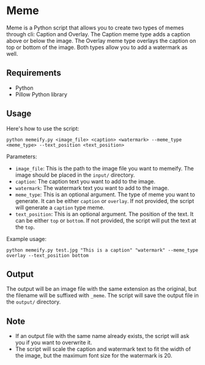 # Meme

Meme is a Python script that allows you to create two types of memes through cli: Caption and Overlay. The Caption meme type adds a caption above or below the image. The Overlay meme type overlays the caption on top or bottom of the image. Both types allow you to add a watermark as well.

## Requirements
- Python
- Pillow Python library

## Usage

Here's how to use the script:

```python memeify.py <image_file> <caption> <watermark> --meme_type <meme_type> --text_position <text_position>```


Parameters:

- `image_file`: This is the path to the image file you want to memeify. The image should be placed in the `input/` directory.
- `caption`: The caption text you want to add to the image.
- `watermark`: The watermark text you want to add to the image.
- `meme_type`: This is an optional argument. The type of meme you want to generate. It can be either `caption` or `overlay`. If not provided, the script will generate a `caption` type meme.
- `text_position`: This is an optional argument. The position of the text. It can be either `top` or `bottom`. If not provided, the script will put the text at the `top`.

Example usage:

```python memeify.py test.jpg "This is a caption" "watermark" --meme_type overlay --text_position bottom```


## Output

The output will be an image file with the same extension as the original, but the filename will be suffixed with `_meme`. The script will save the output file in the `output/` directory.

## Note

- If an output file with the same name already exists, the script will ask you if you want to overwrite it.
- The script will scale the caption and watermark text to fit the width of the image, but the maximum font size for the watermark is 20.
